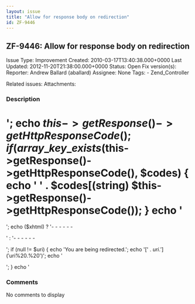 ```yaml
---
layout: issue
title: "Allow for response body on redirection"
id: ZF-9446
---
```


ZF-9446: Allow for response body on redirection
-----------------------------------------------

 Issue Type: Improvement Created: 2010-03-17T13:40:38.000+0000 Last Updated: 2012-11-20T21:38:00.000+0000 Status: Open Fix version(s): 
 Reporter:  Andrew Ballard (aballard)  Assignee:  None  Tags: - Zend\_Controller
 
 Related issues: 
 Attachments: 
### Description

'; echo $this->getResponse()->getHttpResponseCode(); if (array\_key\_exists($this->getResponse()->getHttpResponseCode(), $codes) { echo ' ' . $codes[(string) $this->getResponse()->getHttpResponseCode()); } echo '
====================================================================================================================================================================================================================

'; echo ($xhtml) ? '- - - - - -

' : '- - - - - -

'; if (null != $uri) { echo 'You are being redirected.'; echo '[' . $uri . ']('%20.%20$uri%20.%20')'; echo '

'; } echo ' 

 

### Comments

No comments to display